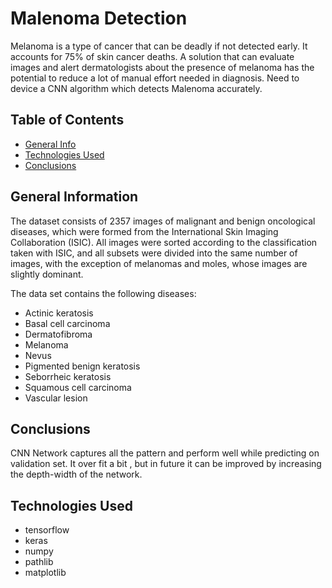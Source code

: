 # Malenoma Detection
Melanoma is a type of cancer that can be deadly if not detected early. It accounts for 75% of skin cancer deaths. A solution that can evaluate images and alert dermatologists about the presence of melanoma has the potential to reduce a lot of manual effort needed in diagnosis.
Need to device a CNN algorithm which detects Malenoma accurately.


## Table of Contents
* [General Info](#general-information)
* [Technologies Used](#technologies-used)
* [Conclusions](#conclusions)
## General Information

The dataset consists of 2357 images of malignant and benign oncological diseases, which were formed from the International Skin Imaging Collaboration (ISIC). All images were sorted according to the classification taken with ISIC, and all subsets were divided into the same number of images, with the exception of melanomas and moles, whose images are slightly dominant.


The data set contains the following diseases:

- Actinic keratosis
- Basal cell carcinoma
- Dermatofibroma
- Melanoma
- Nevus
- Pigmented benign keratosis
- Seborrheic keratosis
- Squamous cell carcinoma
- Vascular lesion

## Conclusions

CNN Network captures all the pattern and perform well while predicting on validation set. It over fit a bit , but in future it can be improved by increasing the depth-width of the network.

## Technologies Used

- tensorflow
- keras
- numpy
- pathlib
- matplotlib
